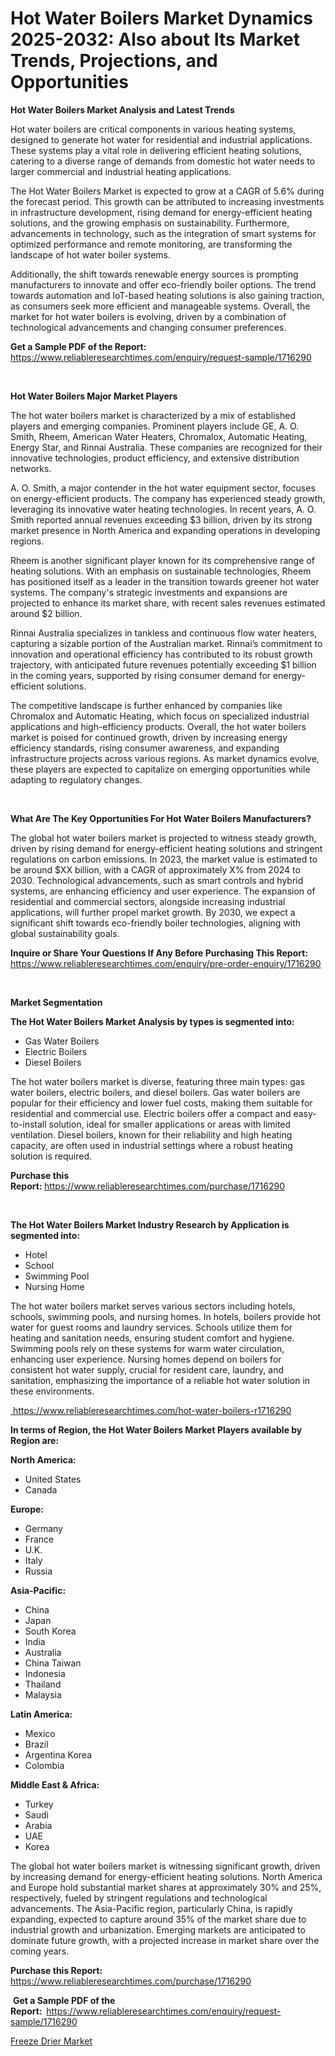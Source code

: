 <p><h1>Hot Water Boilers Market Dynamics 2025-2032: Also about Its Market Trends, Projections, and Opportunities</h1></p><p><strong>Hot Water Boilers Market Analysis and Latest Trends</strong></p>
<p><p>Hot water boilers are critical components in various heating systems, designed to generate hot water for residential and industrial applications. These systems play a vital role in delivering efficient heating solutions, catering to a diverse range of demands from domestic hot water needs to larger commercial and industrial heating applications.</p><p>The Hot Water Boilers Market is expected to grow at a CAGR of 5.6% during the forecast period. This growth can be attributed to increasing investments in infrastructure development, rising demand for energy-efficient heating solutions, and the growing emphasis on sustainability. Furthermore, advancements in technology, such as the integration of smart systems for optimized performance and remote monitoring, are transforming the landscape of hot water boiler systems.</p><p>Additionally, the shift towards renewable energy sources is prompting manufacturers to innovate and offer eco-friendly boiler options. The trend towards automation and IoT-based heating solutions is also gaining traction, as consumers seek more efficient and manageable systems. Overall, the market for hot water boilers is evolving, driven by a combination of technological advancements and changing consumer preferences.</p></p>
<p><strong>Get a Sample PDF of the Report:&nbsp;</strong> <a href="https://www.reliableresearchtimes.com/enquiry/request-sample/1716290?utm_campaign=2240&utm_medium=2&utm_source=Github&utm_content=ia&utm_term=16022025&utm_id=hot-water-boilers">https://www.reliableresearchtimes.com/enquiry/request-sample/1716290</a></p>
<p>&nbsp;</p>
<p><strong>Hot Water Boilers Major Market Players</strong></p>
<p><p>The hot water boilers market is characterized by a mix of established players and emerging companies. Prominent players include GE, A. O. Smith, Rheem, American Water Heaters, Chromalox, Automatic Heating, Energy Star, and Rinnai Australia. These companies are recognized for their innovative technologies, product efficiency, and extensive distribution networks.</p><p>A. O. Smith, a major contender in the hot water equipment sector, focuses on energy-efficient products. The company has experienced steady growth, leveraging its innovative water heating technologies. In recent years, A. O. Smith reported annual revenues exceeding $3 billion, driven by its strong market presence in North America and expanding operations in developing regions.</p><p>Rheem is another significant player known for its comprehensive range of heating solutions. With an emphasis on sustainable technologies, Rheem has positioned itself as a leader in the transition towards greener hot water systems. The company's strategic investments and expansions are projected to enhance its market share, with recent sales revenues estimated around $2 billion.</p><p>Rinnai Australia specializes in tankless and continuous flow water heaters, capturing a sizable portion of the Australian market. Rinnai’s commitment to innovation and operational efficiency has contributed to its robust growth trajectory, with anticipated future revenues potentially exceeding $1 billion in the coming years, supported by rising consumer demand for energy-efficient solutions.</p><p>The competitive landscape is further enhanced by companies like Chromalox and Automatic Heating, which focus on specialized industrial applications and high-efficiency products. Overall, the hot water boilers market is poised for continued growth, driven by increasing energy efficiency standards, rising consumer awareness, and expanding infrastructure projects across various regions. As market dynamics evolve, these players are expected to capitalize on emerging opportunities while adapting to regulatory changes.</p></p>
<p>&nbsp;</p>
<p><strong>What Are The Key Opportunities For Hot Water Boilers Manufacturers?</strong></p>
<p><p>The global hot water boilers market is projected to witness steady growth, driven by rising demand for energy-efficient heating solutions and stringent regulations on carbon emissions. In 2023, the market value is estimated to be around $XX billion, with a CAGR of approximately X% from 2024 to 2030. Technological advancements, such as smart controls and hybrid systems, are enhancing efficiency and user experience. The expansion of residential and commercial sectors, alongside increasing industrial applications, will further propel market growth. By 2030, we expect a significant shift towards eco-friendly boiler technologies, aligning with global sustainability goals.</p></p>
<p><strong>Inquire or Share Your Questions If Any Before Purchasing This Report:</strong> <a href="https://www.reliableresearchtimes.com/enquiry/pre-order-enquiry/1716290?utm_campaign=2240&utm_medium=2&utm_source=Github&utm_content=ia&utm_term=16022025&utm_id=hot-water-boilers">https://www.reliableresearchtimes.com/enquiry/pre-order-enquiry/1716290</a></p>
<p>&nbsp;</p>
<p><strong>Market Segmentation</strong></p>
<p><strong>The Hot Water Boilers Market Analysis by types is segmented into:</strong></p>
<p><ul><li>Gas Water Boilers</li><li>Electric Boilers</li><li>Diesel Boilers</li></ul></p>
<p><p>The hot water boilers market is diverse, featuring three main types: gas water boilers, electric boilers, and diesel boilers. Gas water boilers are popular for their efficiency and lower fuel costs, making them suitable for residential and commercial use. Electric boilers offer a compact and easy-to-install solution, ideal for smaller applications or areas with limited ventilation. Diesel boilers, known for their reliability and high heating capacity, are often used in industrial settings where a robust heating solution is required.</p></p>
<p><strong>Purchase this Report:&nbsp;</strong><a href="https://www.reliableresearchtimes.com/purchase/1716290?utm_campaign=2240&utm_medium=2&utm_source=Github&utm_content=ia&utm_term=16022025&utm_id=hot-water-boilers">https://www.reliableresearchtimes.com/purchase/1716290</a></p>
<p>&nbsp;</p>
<p><strong>The Hot Water Boilers Market Industry Research by Application is segmented into:</strong></p>
<p><ul><li>Hotel</li><li>School</li><li>Swimming Pool</li><li>Nursing Home</li></ul></p>
<p><p>The hot water boilers market serves various sectors including hotels, schools, swimming pools, and nursing homes. In hotels, boilers provide hot water for guest rooms and laundry services. Schools utilize them for heating and sanitation needs, ensuring student comfort and hygiene. Swimming pools rely on these systems for warm water circulation, enhancing user experience. Nursing homes depend on boilers for consistent hot water supply, crucial for resident care, laundry, and sanitation, emphasizing the importance of a reliable hot water solution in these environments.</p></p>
<p><a href="https://www.reliableresearchtimes.com/hot-water-boilers-r1716290?utm_campaign=2240&utm_medium=2&utm_source=Github&utm_content=ia&utm_term=16022025&utm_id=hot-water-boilers">&nbsp;https://www.reliableresearchtimes.com/hot-water-boilers-r1716290</a></p>
<p><strong>In terms of Region, the Hot Water Boilers Market Players available by Region are:</strong></p>
<p>
    <p> <strong> North America: </strong>
        <ul>
            <li>United States</li>
            <li>Canada</li>
        </ul>
        </p> 
    <p> <strong> Europe: </strong>
        <ul>
            <li>Germany</li>
            <li>France</li>
            <li>U.K.</li>
            <li>Italy</li>
            <li>Russia</li>
        </ul>
        </p> 
    <p> <strong> Asia-Pacific: </strong>
        <ul>
            <li>China</li>
            <li>Japan</li>
            <li>South Korea</li>
            <li>India</li>
            <li>Australia</li>
            <li>China Taiwan</li>
            <li>Indonesia</li>
            <li>Thailand</li>
            <li>Malaysia</li>
        </ul>
        </p> 
    <p> <strong> Latin America: </strong>
        <ul>
            <li>Mexico</li>
            <li>Brazil</li>
            <li>Argentina Korea</li>
            <li>Colombia</li>
        </ul>
        </p> 
    <p> <strong> Middle East & Africa: </strong>
        <ul>
            <li>Turkey</li>
            <li>Saudi</li>
            <li>Arabia</li>
            <li>UAE</li>
            <li>Korea</li>
        </ul>
    </p>
    </p>
<p><p>The global hot water boilers market is witnessing significant growth, driven by increasing demand for energy-efficient heating solutions. North America and Europe hold substantial market shares at approximately 30% and 25%, respectively, fueled by stringent regulations and technological advancements. The Asia-Pacific region, particularly China, is rapidly expanding, expected to capture around 35% of the market share due to industrial growth and urbanization. Emerging markets are anticipated to dominate future growth, with a projected increase in market share over the coming years.</p></p>
<p><strong>Purchase this Report: </strong><a href="https://www.reliableresearchtimes.com/purchase/1716290?utm_campaign=2240&utm_medium=2&utm_source=Github&utm_content=ia&utm_term=16022025&utm_id=hot-water-boilers">https://www.reliableresearchtimes.com/purchase/1716290</a></p>
<p>&nbsp;<strong>Get a Sample PDF of the Report:&nbsp;&nbsp;</strong><a href="https://www.reliableresearchtimes.com/enquiry/request-sample/1716290?utm_campaign=2240&utm_medium=2&utm_source=Github&utm_content=ia&utm_term=16022025&utm_id=hot-water-boilers">https://www.reliableresearchtimes.com/enquiry/request-sample/1716290</a></p>
<p><strong></strong></p>
<p><p><a href="https://github.com/stillsfloria19981/Market-Research-Report-List-1/blob/main/freeze-drier-market.md?utm_campaign=2240&utm_medium=2&utm_source=Github&utm_content=ia&utm_term=16022025&utm_id=hot-water-boilers">Freeze Drier Market</a></p></p>